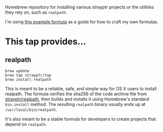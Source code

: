 Homebrew repository for installing various strayptr projects or the utilities they rely on, such as `realpath`.

I'm using [this example formula](https://github.com/Homebrew/homebrew/blob/master/Library/Contributions/example-formula.rb) as a guide for how to craft my own formulas.

# This tap provides...

## realpath

```
brew update
brew tap strayptr/tap
brew install realpath
```

This is meant to be a reliable, safe, and simple way for OS X users to install realpath.  The formula verifies the sha256 of the code archive file from [strayptr/realpath](https://github.com/strayptr/realpath), then builds and installs it using Homebrew's standard `bin.install` method.  The resulting `realpath` binary usually ends up at `/usr/local/bin/realpath`.

It's also meant to be a stable formula for developers to create projects that depend on `realpath`.